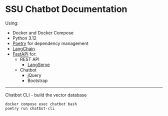 SSU Chatbot Documentation
===

Using:
- Docker and Docker Compose
- Python 3.12
- [Poetry](https://python-poetry.org/) for dependency management
- [LangChain](https://python.langchain.com/v0.2/docs/langchain/)
- [FastAPI](https://fastapi.tiangolo.com/) for:
  - REST API
    - [LangServe](https://python.langchain.com/v0.2/docs/langserve/)
  - Chatbot
    - jQuery
    - Bootstrap

---

Chatbot CLI - build the vector database
```
docker compose exec chatbot bash
poetry run chatbot-cli
```
